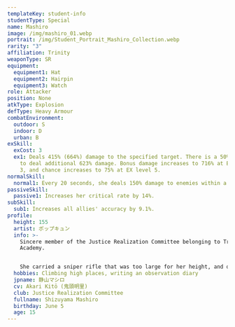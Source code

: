 ```yaml
---
templateKey: student-info
studentType: Special
name: Mashiro
image: /img/mashiro_01.webp
portrait: /img/Student_Portrait_Mashiro_Collection.webp
rarity: "3"
affiliation: Trinity
weaponType: SR
equipment:
  equipment1: Hat
  equipment2: Hairpin
  equipment3: Watch
role: Attacker
position: None
atkType: Explosion
defType: Heavy Armour
combatEnvironment:
  outdoor: S
  indoor: D
  urban: B
exSkill:
  exCost: 3
  ex1: Deals 415% (664%) damage to the specified target. There is a 50% chance
    to deal additional 623% damage. Bonus damage increases to 716% at EX level
    3, and chance increases to 75% at EX level 5.
normalSkill:
  normal1: Every 20 seconds, she deals 150% damage to enemies within a circular area.
passiveSkill:
  passive1: Increases her critical rate by 14%.
subSkill:
  sub1: Increases all allies' accuracy by 9.1%.
profile:
  height: 155
  artist: ポップキュン
  info: >-
    Sincere member of the Justice Realization Committee belonging to Trinity
    Academy.


    She carried a sniper rifle that was too large for her height, and quietly carried out fire support missions. Although she is not a talkative person, she is not shy or uncomfortable with interpersonal relationships, and on the contrary, she talks more when the topic is about justice.
  hobbies: Climbing high places, writing an observation diary
  jpname: 静山マシロ
  cv: Akari Kitō (鬼頭明里)
  club: Justice Realization Committee
  fullname: Shizuyama Mashiro
  birthday: June 5
  age: 15
---
```

